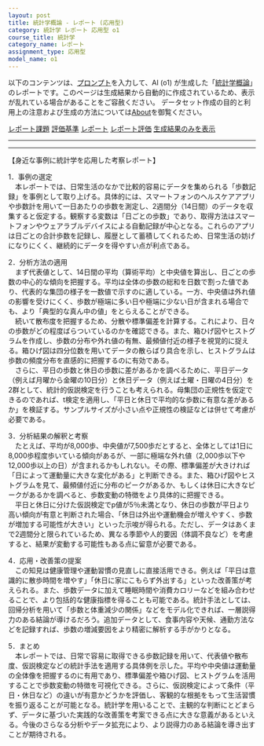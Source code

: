 ```yaml
---
layout: post
title: 統計学概論 - レポート (応用型)
category: 統計学 レポート 応用型 o1
course_title: 統計学
category_name: レポート
assignment_type: 応用型
model_name: o1
---
```


以下のコンテンツは、[プロンプト](https://github.com/takedatoshiyuki/synthetic_assignments/tree/main/generated/統計学/o1/prompt_レポート-応用型.md)を入力して、AI (o1) が生成した「[統計学概論](/contents/統計学/)」のレポートです。このページは生成結果から自動的に作成されているため、表示が乱れている場合があることをご容赦ください。
データセット作成の目的と利用上の注意および生成の方法については[About](/About)を御覧ください。

[レポート課題](../レポート課題-応用型)
[評価基準](../評価基準-応用型)
[レポート](../レポート-応用型)
[レポート評価](../レポート評価-応用型)
[生成結果のみを表示](https://github.com/takedatoshiyuki/synthetic_assignments/tree/main/generated/統計学/o1/レポート-応用型.md)
  

***
***
  
【身近な事例に統計学を応用した考察レポート】

1．事例の選定  
　本レポートでは、日常生活のなかで比較的容易にデータを集められる「歩数記録」を事例として取り上げる。具体的には、スマートフォンのヘルスケアアプリや歩数計を用いて一日あたりの歩数を測定し、2週間分（14日間）のデータを収集すると仮定する。観察する変数は「日ごとの歩数」であり、取得方法はスマートフォンやウェアラブルデバイスによる自動記録が中心となる。これらのアプリは日ごとの合計歩数を記録し、履歴として蓄積してくれるため、日常生活の妨げになりにくく、継続的にデータを得やすい点が利点である。

2．分析方法の適用  
　まず代表値として、14日間の平均（算術平均）と中央値を算出し、日ごとの歩数の中心的な傾向を把握する。平均は全体の歩数の総和を日数で割った値であり、代表的な集団の様子を一数値で示すのに適している。一方、中央値は外れ値の影響を受けにくく、歩数が極端に多い日や極端に少ない日が含まれる場合でも、より「典型的な真ん中の値」をとらえることができる。  
　続いて散布度を把握するため、分散や標準偏差を計算する。これにより、日々の歩数がどの程度ばらついているのかを確認できる。また、箱ひげ図やヒストグラムを作成し、歩数の分布や外れ値の有無、最頻値付近の様子を視覚的に捉える。箱ひげ図は四分位数を用いてデータの散らばり具合を示し、ヒストグラムは歩数の頻度分布を直感的に把握するのに有効である。  
　さらに、平日の歩数と休日の歩数に差があるかを調べるために、平日データ（例えば月曜から金曜の10日分）と休日データ（例えば土曜・日曜の4日分）を2群として、統計的仮説検定を行うことも考えられる。母集団の正規性を仮定できるのであれば、t検定を適用し、「平日と休日で平均的な歩数に有意な差があるか」を検証する。サンプルサイズが小さい点や正規性の検証などは併せて考慮が必要である。

3．分析結果の解釈と考察  
　たとえば、平均が8,000歩、中央値が7,500歩だとすると、全体としては1日に8,000歩程度歩いている傾向があるが、一部に極端な外れ値（2,000歩以下や12,000歩以上の日）が含まれるかもしれない。その際、標準偏差が大きければ「日によって運動量に大きな変化がある」と判断できる。また、箱ひげ図やヒストグラムを見て、最頻値付近に分布のピークがあるか、もしくは休日に大きなピークがあるかを調べると、歩数変動の特徴をより具体的に把握できる。  
　平日と休日に分けた仮説検定でp値が5％未満となり、休日の歩数が平日より高い傾向が有意と判断された場合、「休日は外出や運動機会が増えやすく、歩数が増加する可能性が大きい」といった示唆が得られる。ただし、データはあくまで2週間分と限られているため、異なる季節や人的要因（体調不良など）を考慮すると、結果が変動する可能性もある点に留意が必要である。

4．応用・改善策の提案  
　この知見は健康管理や運動習慣の見直しに直接活用できる。例えば「平日は意識的に散歩時間を増やす」「休日に家にこもらず外出する」といった改善策が考えられる。また、歩数データに加えて睡眠時間や消費カロリーなどを組み合わせることで、より包括的な健康指標を得ることも可能である。統計手法としては、回帰分析を用いて「歩数と体重減少の関係」などをモデル化できれば、一層説得力のある結論が導けるだろう。追加データとして、食事内容や天候、通勤方法などを記録すれば、歩数の増減要因をより精密に解析する手がかりとなる。

5．まとめ  
　本レポートでは、日常で容易に取得できる歩数記録を用いて、代表値や散布度、仮説検定などの統計手法を適用する具体例を示した。平均や中央値は運動量の全体像を把握するのに有用であり、標準偏差や箱ひげ図、ヒストグラムを活用することで歩数変動の特徴を可視化できる。さらに、仮説検定によって条件（平日・休日など）の違いが有意かどうかを評価し、客観的な根拠をもって生活習慣を振り返ることが可能となる。統計学を用いることで、主観的な判断にとどまらず、データに基づいた実践的な改善策を考案できる点に大きな意義があるといえる。今後のさらなる分析やデータ拡充により、より説得力のある結論を導き出すことが期待される。
